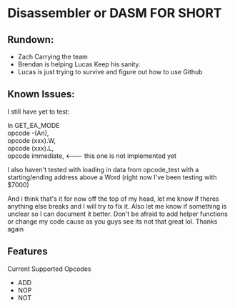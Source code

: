 # Disassembler or DASM FOR SHORT
## Rundown:
<p>
 <ul>
<li>Zach Carrying the team </li>
<li>Brendan is helping Lucas Keep his sanity. </li> 
<li>Lucas is just trying to survive and figure out how to use Github </li>
</ul>
</p>

## Known Issues: 
<p>
I still have yet to test: <br>

In GET_EA_MODE <br>
opcode      -(An), <ea>  
opcode        (xxx).W, <ea>   
opcode        (xxx).L, <ea>  
opcode        immediate, <ea>        <--- this one is not implemented yet   

I also haven't tested with loading in data from opcode_test with a starting/ending address  above a Word (right now I've been testing with $7000)  

And i think that's it for now off the top of my head, let me know if theres anything else breaks and I will try to fix it. Also let me know if something is unclear so I can document it better. Don't be afraid to add helper functions or change my code cause as you guys see its not that great lol. Thanks again <br>
</p>

## Features
<p>
Current Supported Opcodes 
<ul>
  <li> ADD </li>
  <li> NOP </li>
  <li> NOT </li>
</ul>
</p>
